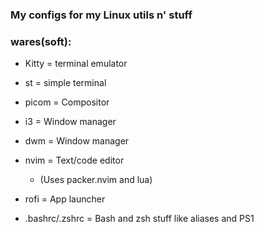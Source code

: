 ### My configs for my Linux utils n' stuff
### wares(soft):
* Kitty = terminal emulator

* st = simple terminal

* picom = Compositor

* i3 = Window manager

* dwm = Window manager

* nvim = Text/code editor
    * (Uses packer.nvim and lua)

* rofi = App launcher

* .bashrc/.zshrc = Bash and zsh stuff like aliases and PS1
